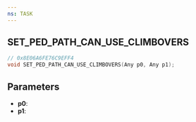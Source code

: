 ```yaml
---
ns: TASK
---
```

## SET_PED_PATH_CAN_USE_CLIMBOVERS

```c
// 0x8E06A6FE76C9EFF4
void SET_PED_PATH_CAN_USE_CLIMBOVERS(Any p0, Any p1);
```

## Parameters
* **p0**:
* **p1**:
